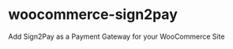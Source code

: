 woocommerce-sign2pay
====================

Add Sign2Pay as a Payment Gateway for your WooCommerce Site
